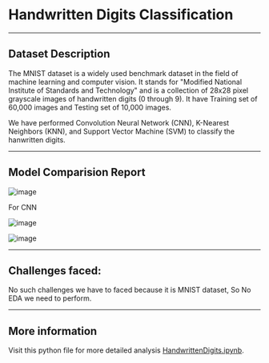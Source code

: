 # **Handwritten Digits Classification**
--------------------------------------

## **Dataset Description**

The MNIST dataset is a widely used benchmark dataset in the field of machine learning and computer vision. It stands for "Modified National Institute of Standards and Technology" and is a collection of 28x28 pixel grayscale images of handwritten digits (0 through 9). It have Training set of 60,000 images and Testing set of 10,000 images.

We have performed Convolution Neural Network (CNN), K-Nearest Neighbors (KNN), and Support Vector Machine (SVM) to classify the hanwritten digits.

--------
## **Model Comparision Report**

![image](https://github.com/anjanikmr39/Handwritten-Digits-Classification/assets/67219753/b966c8af-5686-4451-a4d1-78c1a356a5da)

For CNN

![image](https://github.com/anjanikmr39/Handwritten-Digits-Classification/assets/67219753/e1e51e94-3b85-4268-9348-fc34343e1752)

![image](https://github.com/anjanikmr39/Handwritten-Digits-Classification/assets/67219753/d2bc0ec3-6fe9-4847-ab32-59f697d91ccd)

--------
## **Challenges faced**:

No such challenges we have to faced because it is MNIST dataset, So No EDA we need to perform.

-----------
## **More information**
Visit this python file for more detailed analysis [HandwrittenDigits.ipynb](https://github.com/anjanikmr39/Handwritten-Digits-Classification/blob/master/HandwrittenDigits.ipynb).
